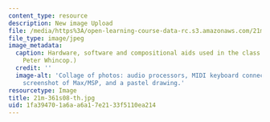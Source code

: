 ```yaml
---
content_type: resource
description: New image Upload
file: /media/https%3A/open-learning-course-data-rc.s3.amazonaws.com/21m-361-composing-with-computers-i-electronic-music-composition-spring-2008/1fa394701a6aa6a17e2133f5110ea214_21m-361s08-th.jpg
file_type: image/jpeg
image_metadata:
  caption: Hardware, software and compositional aids used in the class. (Photos by
    Peter Whincop.)
  credit: ''
  image-alt: 'Collage of photos: audio processors, MIDI keyboard connected to computer,
    screenshot of Max/MSP, and a pastel drawing.'
resourcetype: Image
title: 21m-361s08-th.jpg
uid: 1fa39470-1a6a-a6a1-7e21-33f5110ea214
---
```

